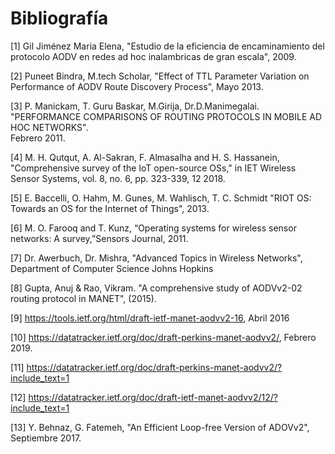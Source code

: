 # Bibliografía
[1] Gil Jiménez Maria Elena, "Estudio de la eficiencia de encaminamiento del protocolo AODV en redes ad hoc inalambricas de gran escala", 2009.

[2] Puneet Bindra, M.tech Scholar, "Effect of TTL Parameter Variation on Performance of AODV Route Discovery Process", Mayo 2013.

[3] P. Manickam, T. Guru Baskar, M.Girija, Dr.D.Manimegalai.<br>
"PERFORMANCE COMPARISONS OF ROUTING PROTOCOLS IN MOBILE AD HOC NETWORKS".\
Febrero 2011.

[4] M. H. Qutqut, A. Al-Sakran, F. Almasalha and H. S. Hassanein, "Comprehensive survey of the IoT open-source OSs," in IET Wireless Sensor Systems, vol. 8, no. 6, pp. 323-339, 12 2018.

[5] E. Baccelli, O. Hahm, M. Gunes, M. Wahlisch, T. C. Schmidt "RIOT OS: Towards an OS for the Internet of Things", 2013.

[6] M.  O.  Farooq  and  T.  Kunz,  “Operating  systems  for  wireless  sensor networks: A survey,”Sensors Journal, 2011.


[7] Dr. Awerbuch, Dr. Mishra, "Advanced Topics in Wireless Networks", Department of Computer Science Johns Hopkins

[8] Gupta, Anuj & Rao, Vikram. "A comprehensive study of AODVv2-02 routing protocol in MANET", (2015). 

[9] https://tools.ietf.org/html/draft-ietf-manet-aodvv2-16, Abril 2016

[10] https://datatracker.ietf.org/doc/draft-perkins-manet-aodvv2/, Febrero 2019.

[11] https://datatracker.ietf.org/doc/draft-perkins-manet-aodvv2/?include_text=1

[12] https://datatracker.ietf.org/doc/draft-ietf-manet-aodvv2/12/?include_text=1

[13] Y. Behnaz, G. Fatemeh, "An Efficient Loop-free Version of ADOVv2", Septiembre 2017.

